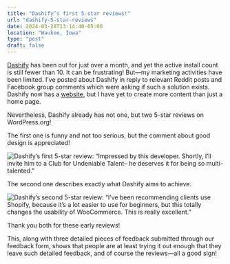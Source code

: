 ```yaml
---
title: "Dashify’s first 5-star reviews!"
url: "dashify-5-star-reviews"
date: 2024-03-28T13:14:40-05:00
location: "Waukee, Iowa"
type: "post"
draft: false
---
```


[Dashify](https://wordpress.org/plugins/dashify/) has been out for just over a month, and yet the active install count is still fewer than 10. It can be frustrating! But—my marketing activities have been limited. I’ve posted about Dashify in reply to relevant Reddit posts and Facebook group comments which were asking if such a solution exists. Dashify now has a [website](https://getdashify.com/), but I have yet to create more content than just a home page.

Nevertheless, Dashify already has not one, but two 5-star reviews on WordPress.org!

The first one is funny and not too serious, but the comment about good design is appreciated!

![Dashify’s first 5-star review: “Impressed by this developer. Shortly, I’ll invite him to a Club for Undeniable Talent– he deserves it for being so multi-talented.”](/dashify-5-star-reviews/first-review.png)

The second one describes exactly what Dashify aims to achieve.

![Dashify’s second 5-star review: “I’ve been recommending clients use Shopify, because it’s a lot easier to use for beginners, but this totally changes the usability of WooCommerce. This is really excellent.”](/dashify-5-star-reviews/second-review.png)

Thank you both for these early reviews!

This, along with three detailed pieces of feedback submitted through our feedback form, shows that people are at least trying it out enough that they leave such detailed feedback, and of course the reviews—all a good sign!
